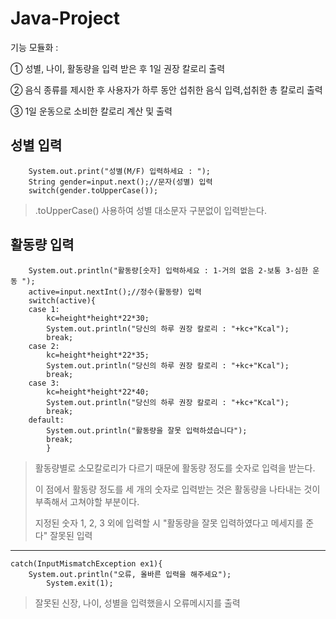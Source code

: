 # Java-Project
기능 모듈화 :

① 성별, 나이, 활동량을 입력 받은 후 1일 권장 칼로리 출력

② 음식 종류를 제시한 후 사용자가 하루 동안 섭취한 음식 입력,섭취한 총 칼로리 출력                                                               

③ 1일 운동으로 소비한 칼로리 계산 및 출력




성별 입력
---
        System.out.print("성별(M/F) 입력하세요 : ");
		String gender=input.next();//문자(성별) 입력
        switch(gender.toUpperCase());
>.toUpperCase() 사용하여 성별 대소문자 구분없이 입력받는다.    

활동량 입력
---
		System.out.println("활동량[숫자] 입력하세요 : 1-거의 없음 2-보통 3-심한 운동 ");
		active=input.nextInt();//정수(활동량) 입력
		switch(active){
		case 1:
			kc=height*height*22*30;
			System.out.println("당신의 하루 권장 칼로리 : "+kc+"Kcal");
			break;
		case 2:
			kc=height*height*22*35;
			System.out.println("당신의 하루 권장 칼로리 : "+kc+"Kcal");
			break;
		case 3:
			kc=height*height*22*40;
			System.out.println("당신의 하루 권장 칼로리 : "+kc+"Kcal");
			break;
		default:
			System.out.println("활동량을 잘못 입력하셨습니다");
			break;
			}
>활동량별로 소모칼로리가 다르기 때문에 활동량 정도를 숫자로 입력을 받는다.
>
>이 점에서 활동량 정도를 세 개의 숫자로 입력받는 것은 활동량을 나타내는 것이 부족해서 고쳐야할 부분이다.
>
>지정된 숫자 1, 2, 3 외에 입력할 시 "활동량을 잘못 입력하였다고 메세지를 준다"
잘못된 입력
---
	catch(InputMismatchException ex1){
		System.out.println("오류, 올바른 입력을 해주세요");
			System.exit(1);
>잘못된 신장, 나이, 성별을 입력했을시 오류메시지를 출력

